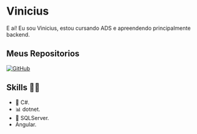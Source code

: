 # Vinicius
E aí! Eu sou Vinicius, estou cursando ADS e apreendendo principalmente backend.

## Meus Repositorios
[![GitHub](https://img.shields.io/badge/GitHub-000?style=for-the-badge&logo=github&logoColor=fff)](https://github.com/viniciustravenssoli)

## Skills 🧙‍♂️

* 🐍 C#.
* 📊 dotnet.
* 🎲 SQLServer.
* Angular.

